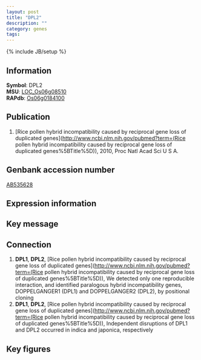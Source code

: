 ```yaml
---
layout: post
title: "DPL2"
description: ""
category: genes
tags: 
---
```

{% include JB/setup %}

## Information
__Symbol__: DPL2  
__MSU__: [LOC_Os06g08510](http://rice.plantbiology.msu.edu/cgi-bin/ORF_infopage.cgi?orf=LOC_Os06g08510)  
__RAPdb__: [Os06g0184100](http://rapdb.dna.affrc.go.jp/viewer/gbrowse_details/irgsp1?name=Os06g0184100)  

## Publication
1. [Rice pollen hybrid incompatibility caused by reciprocal gene loss of duplicated genes](http://www.ncbi.nlm.nih.gov/pubmed?term=(Rice pollen hybrid incompatibility caused by reciprocal gene loss of duplicated genes%5BTitle%5D)), 2010, Proc Natl Acad Sci U S A.

## Genbank accession number
[AB535628](http://www.ncbi.nlm.nih.gov/nuccore/AB535628)

## Expression information

## Key message

## Connection
1. __DPL1__, __DPL2__, [Rice pollen hybrid incompatibility caused by reciprocal gene loss of duplicated genes](http://www.ncbi.nlm.nih.gov/pubmed?term=(Rice pollen hybrid incompatibility caused by reciprocal gene loss of duplicated genes%5BTitle%5D)),  We detected only one reproducible interaction, and identified paralogous hybrid incompatibility genes, DOPPELGANGER1 (DPL1) and DOPPELGANGER2 (DPL2), by positional cloning
2. __DPL1__, __DPL2__, [Rice pollen hybrid incompatibility caused by reciprocal gene loss of duplicated genes](http://www.ncbi.nlm.nih.gov/pubmed?term=(Rice pollen hybrid incompatibility caused by reciprocal gene loss of duplicated genes%5BTitle%5D)),  Independent disruptions of DPL1 and DPL2 occurred in indica and japonica, respectively

## Key figures


